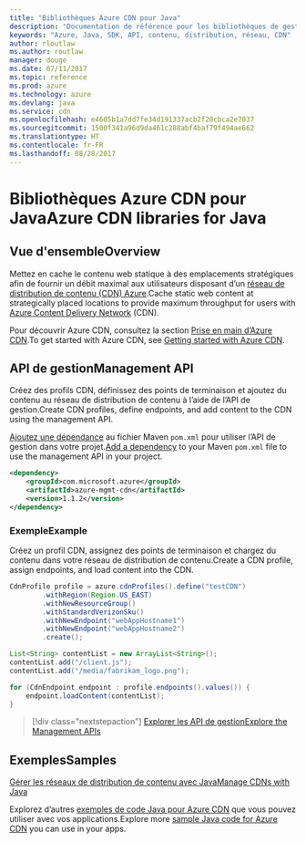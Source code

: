 ```yaml
---
title: "Bibliothèques Azure CDN pour Java"
description: "Documentation de référence pour les bibliothèques de gestion Java CDN"
keywords: "Azure, Java, SDK, API, contenu, distribution, réseau, CDN"
author: rloutlaw
ms.author: routlaw
manager: douge
ms.date: 07/11/2017
ms.topic: reference
ms.prod: azure
ms.technology: azure
ms.devlang: java
ms.service: cdn
ms.openlocfilehash: e4605b1a7dd7fe34d191337acb2f20cbca2e7037
ms.sourcegitcommit: 1500f341a96d9da461c288abf4baf79f494ae662
ms.translationtype: HT
ms.contentlocale: fr-FR
ms.lasthandoff: 08/28/2017
---
```

# <a name="azure-cdn-libraries-for-java"></a><span data-ttu-id="d4cca-104">Bibliothèques Azure CDN pour Java</span><span class="sxs-lookup"><span data-stu-id="d4cca-104">Azure CDN libraries for Java</span></span>

## <a name="overview"></a><span data-ttu-id="d4cca-105">Vue d'ensemble</span><span class="sxs-lookup"><span data-stu-id="d4cca-105">Overview</span></span>

<span data-ttu-id="d4cca-106">Mettez en cache le contenu web statique à des emplacements stratégiques afin de fournir un débit maximal aux utilisateurs disposant d’un [réseau de distribution de contenu (CDN) Azure](/azure/cdn/cdn-overview).</span><span class="sxs-lookup"><span data-stu-id="d4cca-106">Cache static web content at strategically placed locations to provide maximum throughput for users with [Azure Content Delivery Network](/azure/cdn/cdn-overview) (CDN).</span></span>

<span data-ttu-id="d4cca-107">Pour découvrir Azure CDN, consultez la section [Prise en main d’Azure CDN](/azure/cdn/cdn-create-new-endpoint).</span><span class="sxs-lookup"><span data-stu-id="d4cca-107">To get started with Azure CDN, see [Getting started with Azure CDN](/azure/cdn/cdn-create-new-endpoint).</span></span>

## <a name="management-api"></a><span data-ttu-id="d4cca-108">API de gestion</span><span class="sxs-lookup"><span data-stu-id="d4cca-108">Management API</span></span>

<span data-ttu-id="d4cca-109">Créez des profils CDN, définissez des points de terminaison et ajoutez du contenu au réseau de distribution de contenu à l’aide de l’API de gestion.</span><span class="sxs-lookup"><span data-stu-id="d4cca-109">Create CDN profiles, define endpoints, and add content to the CDN using the management API.</span></span>

<span data-ttu-id="d4cca-110">[Ajoutez une dépendance](https://maven.apache.org/guides/getting-started/index.html#How_do_I_use_external_dependencies) au fichier Maven `pom.xml` pour utiliser l’API de gestion dans votre projet.</span><span class="sxs-lookup"><span data-stu-id="d4cca-110">[Add a dependency](https://maven.apache.org/guides/getting-started/index.html#How_do_I_use_external_dependencies) to your Maven `pom.xml` file to use the management API in your project.</span></span>

```XML
<dependency>
    <groupId>com.microsoft.azure</groupId>
    <artifactId>azure-mgmt-cdn</artifactId>
    <version>1.1.2</version>
</dependency>
```   

### <a name="example"></a><span data-ttu-id="d4cca-111">Exemple</span><span class="sxs-lookup"><span data-stu-id="d4cca-111">Example</span></span>

<span data-ttu-id="d4cca-112">Créez un profil CDN, assignez des points de terminaison et chargez du contenu dans votre réseau de distribution de contenu.</span><span class="sxs-lookup"><span data-stu-id="d4cca-112">Create a CDN profile, assign endpoints, and load content into the CDN.</span></span>

```java
CdnProfile profile = azure.cdnProfiles().define("testCDN")
        .withRegion(Region.US_EAST)
        .withNewResourceGroup()
        .withStandardVerizonSku()
        .withNewEndpoint("webAppHostname1")
        .withNewEndpoint("webAppHostname2")
        .create();

List<String> contentList = new ArrayList<String>();
contentList.add("/client.js");
contentList.add("/media/fabrikam_logo.png");

for (CdnEndpoint endpoint : profile.endpoints().values()) {
    endpoint.loadContent(contentList);
}
```

> [!div class="nextstepaction"]
> [<span data-ttu-id="d4cca-113">Explorer les API de gestion</span><span class="sxs-lookup"><span data-stu-id="d4cca-113">Explore the Management APIs</span></span>](/java/api/overview/azure/cdn/managementapi)

## <a name="samples"></a><span data-ttu-id="d4cca-114">Exemples</span><span class="sxs-lookup"><span data-stu-id="d4cca-114">Samples</span></span>

[<span data-ttu-id="d4cca-115">Gérer les réseaux de distribution de contenu avec Java</span><span class="sxs-lookup"><span data-stu-id="d4cca-115">Manage CDNs with Java</span></span>](https://github.com/Azure-Samples/cdn-java-manage-cdn)

<span data-ttu-id="d4cca-116">Explorez d’autres [exemples de code Java pour Azure CDN](https://azure.microsoft.com/resources/samples/?platform=java&term=cdn) que vous pouvez utiliser avec vos applications.</span><span class="sxs-lookup"><span data-stu-id="d4cca-116">Explore more [sample Java code for Azure CDN](https://azure.microsoft.com/resources/samples/?platform=java&term=cdn) you can use in your apps.</span></span>